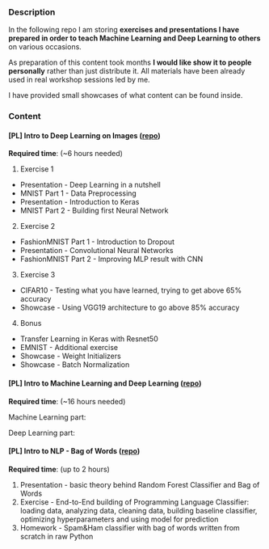 ### Description
In the following repo I am storing **exercises and presentations I have prepared in order to teach Machine Learning and Deep Learning to others** on various occasions.

As preparation of this content took months **I would like show it to people personally** rather than just distribute it. All materials have been already used in real workshop sessions led by me.

I have provided small showcases of what content can be found inside.

### Content

#### [PL] Intro to Deep Learning on Images ([repo]())
**Required time**: (~6 hours needed)

1. Exercise 1
  - Presentation - Deep Learning in a nutshell
  - MNIST Part 1 - Data Preprocessing
  - Presentation - Introduction to Keras
  - MNIST Part 2 - Building first Neural Network
2. Exercise 2
  - FashionMNIST Part 1 - Introduction to Dropout
  - Presentation - Convolutional Neural Networks
  - FashionMNIST Part 2 - Improving MLP result with CNN
3. Exercise 3
  - CIFAR10 - Testing what you have learned, trying to get above 65% accuracy
  - Showcase - Using VGG19 architecture to go above 85% accuracy
4. Bonus
  - Transfer Learning in Keras with Resnet50
  - EMNIST - Additional exercise
  - Showcase - Weight Initializers
  - Showcase - Batch Normalization


#### [PL] Intro to Machine Learning and Deep Learning ([repo]())
**Required time**: (~16 hours needed)

Machine Learning part:

Deep Learning part:

#### [PL] Intro to NLP - Bag of Words ([repo]())
**Required time**: (up to 2 hours)

1. Presentation - basic theory behind Random Forest Classifier and Bag of Words
2. Exercise - End-to-End building of Programming Language Classifier: loading data, analyzing data, cleaning data, building baseline classifier, optimizing hyperparameters and using model for prediction
3. Homework - Spam&Ham classifier with bag of words written from scratch in raw Python
